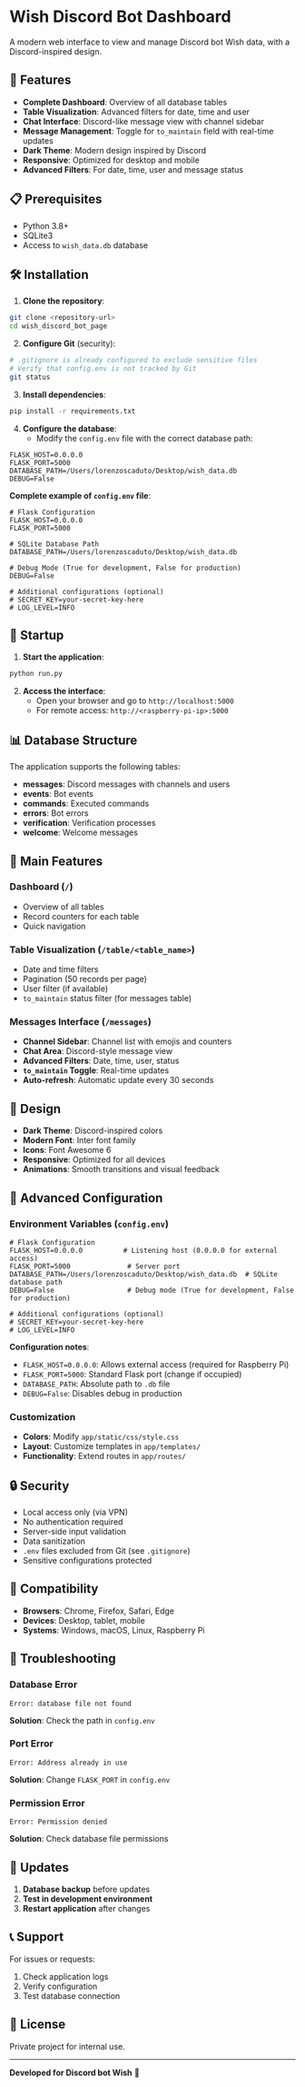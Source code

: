 # Wish Discord Bot Dashboard

A modern web interface to view and manage Discord bot Wish data, with a Discord-inspired design.

## 🚀 Features

- **Complete Dashboard**: Overview of all database tables
- **Table Visualization**: Advanced filters for date, time and user
- **Chat Interface**: Discord-like message view with channel sidebar
- **Message Management**: Toggle for `to_maintain` field with real-time updates
- **Dark Theme**: Modern design inspired by Discord
- **Responsive**: Optimized for desktop and mobile
- **Advanced Filters**: For date, time, user and message status

## 📋 Prerequisites

- Python 3.8+
- SQLite3
- Access to `wish_data.db` database

## 🛠️ Installation

1. **Clone the repository**:
```bash
git clone <repository-url>
cd wish_discord_bot_page
```

2. **Configure Git** (security):
```bash
# .gitignore is already configured to exclude sensitive files
# Verify that config.env is not tracked by Git
git status
```

3. **Install dependencies**:
```bash
pip install -r requirements.txt
```

4. **Configure the database**:
   - Modify the `config.env` file with the correct database path:
```env
FLASK_HOST=0.0.0.0
FLASK_PORT=5000
DATABASE_PATH=/Users/lorenzoscaduto/Desktop/wish_data.db
DEBUG=False
```

**Complete example of `config.env` file**:
```env
# Flask Configuration
FLASK_HOST=0.0.0.0
FLASK_PORT=5000

# SQLite Database Path
DATABASE_PATH=/Users/lorenzoscaduto/Desktop/wish_data.db

# Debug Mode (True for development, False for production)
DEBUG=False

# Additional configurations (optional)
# SECRET_KEY=your-secret-key-here
# LOG_LEVEL=INFO
```

## 🚀 Startup

1. **Start the application**:
```bash
python run.py
```

2. **Access the interface**:
   - Open your browser and go to `http://localhost:5000`
   - For remote access: `http://<raspberry-pi-ip>:5000`

## 📊 Database Structure

The application supports the following tables:

- **messages**: Discord messages with channels and users
- **events**: Bot events
- **commands**: Executed commands
- **errors**: Bot errors
- **verification**: Verification processes
- **welcome**: Welcome messages

## 🎯 Main Features

### Dashboard (`/`)
- Overview of all tables
- Record counters for each table
- Quick navigation

### Table Visualization (`/table/<table_name>`)
- Date and time filters
- Pagination (50 records per page)
- User filter (if available)
- `to_maintain` status filter (for messages table)

### Messages Interface (`/messages`)
- **Channel Sidebar**: Channel list with emojis and counters
- **Chat Area**: Discord-style message view
- **Advanced Filters**: Date, time, user, status
- **`to_maintain` Toggle**: Real-time updates
- **Auto-refresh**: Automatic update every 30 seconds

## 🎨 Design

- **Dark Theme**: Discord-inspired colors
- **Modern Font**: Inter font family
- **Icons**: Font Awesome 6
- **Responsive**: Optimized for all devices
- **Animations**: Smooth transitions and visual feedback

## 🔧 Advanced Configuration

### Environment Variables (`config.env`)

```env
# Flask Configuration
FLASK_HOST=0.0.0.0          # Listening host (0.0.0.0 for external access)
FLASK_PORT=5000              # Server port
DATABASE_PATH=/Users/lorenzoscaduto/Desktop/wish_data.db  # SQLite database path
DEBUG=False                  # Debug mode (True for development, False for production)

# Additional configurations (optional)
# SECRET_KEY=your-secret-key-here
# LOG_LEVEL=INFO
```

**Configuration notes**:
- `FLASK_HOST=0.0.0.0`: Allows external access (required for Raspberry Pi)
- `FLASK_PORT=5000`: Standard Flask port (change if occupied)
- `DATABASE_PATH`: Absolute path to `.db` file
- `DEBUG=False`: Disables debug in production

### Customization

- **Colors**: Modify `app/static/css/style.css`
- **Layout**: Customize templates in `app/templates/`
- **Functionality**: Extend routes in `app/routes/`

## 🔒 Security

- Local access only (via VPN)
- No authentication required
- Server-side input validation
- Data sanitization
- `.env` files excluded from Git (see `.gitignore`)
- Sensitive configurations protected

## 📱 Compatibility

- **Browsers**: Chrome, Firefox, Safari, Edge
- **Devices**: Desktop, tablet, mobile
- **Systems**: Windows, macOS, Linux, Raspberry Pi

## 🐛 Troubleshooting

### Database Error
```
Error: database file not found
```
**Solution**: Check the path in `config.env`

### Port Error
```
Error: Address already in use
```
**Solution**: Change `FLASK_PORT` in `config.env`

### Permission Error
```
Error: Permission denied
```
**Solution**: Check database file permissions

## 🔄 Updates

1. **Database backup** before updates
2. **Test in development environment**
3. **Restart application** after changes

## 📞 Support

For issues or requests:
1. Check application logs
2. Verify configuration
3. Test database connection

## 📄 License

Private project for internal use.

---

**Developed for Discord bot Wish** 🤖 